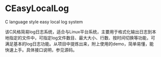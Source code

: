 # CEasyLocalLog
C language style easy local log system

该C风格简易log日志系统，适合与Linux平台系统，主要用于格式化输出日志到本地指定的文件中，可指定log文件数目、最大大小、行数、按时间切换等功能，可满足基本的log日志功能。从项目中提炼出来，附上使用的demo，简单易懂，能快速上手。具体接口说明，参见源码。
